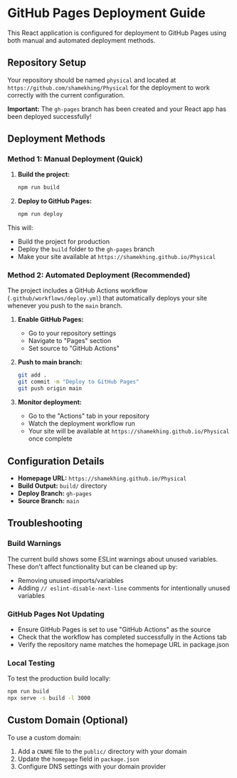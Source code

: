 # GitHub Pages Deployment Guide

This React application is configured for deployment to GitHub Pages using both manual and automated deployment methods.

## Repository Setup

Your repository should be named `physical` and located at `https://github.com/shamekhing/Physical` for the deployment to work correctly with the current configuration.

**Important:** The `gh-pages` branch has been created and your React app has been deployed successfully!

## Deployment Methods

### Method 1: Manual Deployment (Quick)

1. **Build the project:**
   ```bash
   npm run build
   ```

2. **Deploy to GitHub Pages:**
   ```bash
   npm run deploy
   ```

This will:
- Build the project for production
- Deploy the `build` folder to the `gh-pages` branch
- Make your site available at `https://shamekhing.github.io/Physical`

### Method 2: Automated Deployment (Recommended)

The project includes a GitHub Actions workflow (`.github/workflows/deploy.yml`) that automatically deploys your site whenever you push to the `main` branch.

1. **Enable GitHub Pages:**
   - Go to your repository settings
   - Navigate to "Pages" section
   - Set source to "GitHub Actions"

2. **Push to main branch:**
   ```bash
   git add .
   git commit -m "Deploy to GitHub Pages"
   git push origin main
   ```

3. **Monitor deployment:**
   - Go to the "Actions" tab in your repository
   - Watch the deployment workflow run
   - Your site will be available at `https://shamekhing.github.io/Physical` once complete

## Configuration Details

- **Homepage URL:** `https://shamekhing.github.io/Physical`
- **Build Output:** `build/` directory
- **Deploy Branch:** `gh-pages`
- **Source Branch:** `main`

## Troubleshooting

### Build Warnings
The current build shows some ESLint warnings about unused variables. These don't affect functionality but can be cleaned up by:
- Removing unused imports/variables
- Adding `// eslint-disable-next-line` comments for intentionally unused variables

### GitHub Pages Not Updating
- Ensure GitHub Pages is set to use "GitHub Actions" as the source
- Check that the workflow has completed successfully in the Actions tab
- Verify the repository name matches the homepage URL in package.json

### Local Testing
To test the production build locally:
```bash
npm run build
npx serve -s build -l 3000
```

## Custom Domain (Optional)
To use a custom domain:
1. Add a `CNAME` file to the `public/` directory with your domain
2. Update the `homepage` field in `package.json`
3. Configure DNS settings with your domain provider
